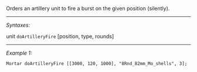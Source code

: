 Orders an artillery unit to fire a burst on the given position (silently).


---
*Syntaxes:*

unit `doArtilleryFire` [position, type, rounds]

---
*Example 1:*

```sqf
Mortar doArtilleryFire [[3000, 120, 1000], "8Rnd_82mm_Mo_shells", 3];
```